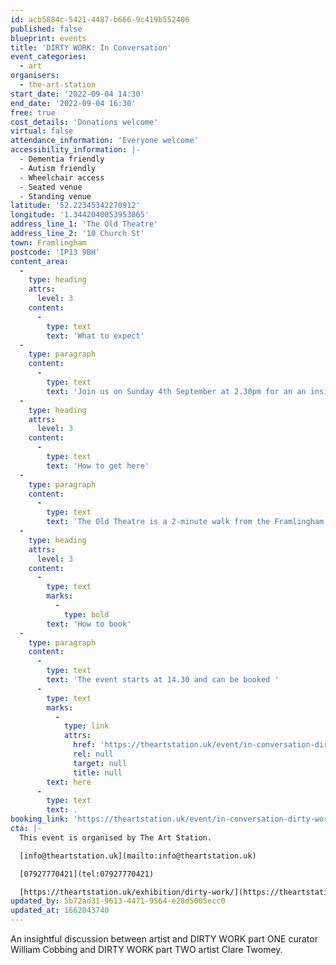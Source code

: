 ```yaml
---
id: acb5884c-5421-4487-b666-9c419b552406
published: false
blueprint: events
title: 'DIRTY WORK: In Conversation'
event_categories:
  - art
organisers:
  - the-art-station
start_date: '2022-09-04 14:30'
end_date: '2022-09-04 16:30'
free: true
cost_details: 'Donations welcome'
virtual: false
attendance_information: 'Everyone welcome'
accessibility_information: |-
  - Dementia friendly
  - Autism friendly 
  - Wheelchair access 
  - Seated venue
  - Standing venue
latitude: '52.22345342270912'
longitude: '1.3442040053953865'
address_line_1: 'The Old Theatre'
address_line_2: '10 Church St'
town: Framlingham
postcode: 'IP13 9BH'
content_area:
  -
    type: heading
    attrs:
      level: 3
    content:
      -
        type: text
        text: 'What to expect'
  -
    type: paragraph
    content:
      -
        type: text
        text: 'Join us on Sunday 4th September at 2.30pm for an an insightful discussion between artist and DIRTY WORK part ONE curator William Cobbing and DIRTY WORK part TWO  artist Clare Twomey.'
  -
    type: heading
    attrs:
      level: 3
    content:
      -
        type: text
        text: 'How to get here'
  -
    type: paragraph
    content:
      -
        type: text
        text: 'The Old Theatre is a 2-minute walk from the Framlingham Castle. It can also be easily accessed by bus from the Old Cattle Market (Ipswich) using the 118 line. '
  -
    type: heading
    attrs:
      level: 3
    content:
      -
        type: text
        marks:
          -
            type: bold
        text: 'How to book'
  -
    type: paragraph
    content:
      -
        type: text
        text: 'The event starts at 14.30 and can be booked '
      -
        type: text
        marks:
          -
            type: link
            attrs:
              href: 'https://theartstation.uk/event/in-conversation-dirty-work/'
              rel: null
              target: null
              title: null
        text: here
      -
        type: text
        text: .
booking_link: 'https://theartstation.uk/event/in-conversation-dirty-work/'
cta: |-
  This event is organised by The Art Station. 

  [info@theartstation.uk](mailto:info@theartstation.uk) 

  [07927770421](tel:07927770421)

  [https://theartstation.uk/exhibition/dirty-work/](https://theartstation.uk/exhibition/dirty-work/)
updated_by: 5b72ad31-9613-4471-9564-e28d5005ecc0
updated_at: 1662043740
---
```

An insightful discussion between artist and DIRTY WORK part ONE curator William Cobbing and DIRTY WORK part TWO  artist Clare Twomey.